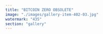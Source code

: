 ```yaml
---
title: "BITCOIN ZERO OBSOLETE"
image: "./images/gallery-item-402-03.jpg"
watermark: "435"
section: "gallery"
---
```

